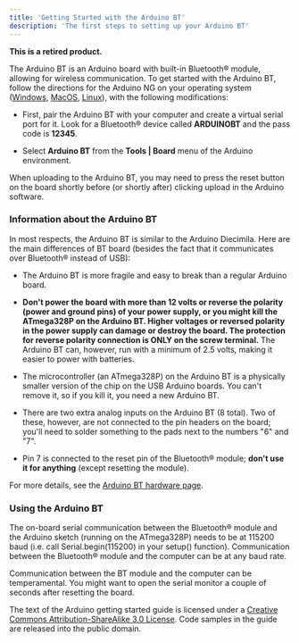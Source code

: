 ```yaml
---
title: 'Getting Started with the Arduino BT'
description: 'The first steps to setting up your Arduino BT'
---
```


**This is a retired product.**

The Arduino BT is an Arduino board with built-in Bluetooth® module, allowing for wireless communication. To get started with the Arduino BT, follow the directions for the Arduino NG on your operating system ([Windows](/en/Guide/Windows), [MacOS](/en/Guide/macOS), [Linux](/playground/Learning/Linux)), with the following modifications:

- First, pair the Arduino BT with your computer and create a virtual serial port for it. Look for a Bluetooth® device called **ARDUINOBT** and the pass code is **12345**.

- Select **Arduino BT** from the **Tools | Board** menu of the Arduino environment.

When uploading to the Arduino BT, you may need to press the reset button on the board shortly before (or shortly after) clicking upload in the Arduino software.

### Information about the Arduino BT

In most respects, the Arduino BT is similar to the Arduino Diecimila. Here are the main differences of BT board (besides the fact that it communicates over Bluetooth® instead of USB):

- The Arduino BT is more fragile and easy to break than a regular Arduino board.

- **Don't power the board with more than 12 volts or reverse the polarity (power and ground pins) of your power supply, or you might kill the ATmega328P on the Arduino BT. Higher voltages or reversed polarity in the power supply can damage or destroy the board. The protection for reverse polarity connection is ONLY on the screw terminal.** The Arduino BT can, however, run with a minimum of 2.5 volts, making it easier to power with batteries.

- The microcontroller (an ATmega328P) on the Arduino BT is a physically smaller version of the chip on the USB Arduino boards. You can't remove it, so if you kill it, you need a new Arduino BT.

- There are two extra analog inputs on the Arduino BT (8 total). Two of these, however, are not connected to the pin headers on the board; you'll need to solder something to the pads next to the numbers "6" and "7".

- Pin 7 is connected to the reset pin of the Bluetooth® module; **don't use it for anything** (except resetting the module).

For more details, see the [Arduino BT hardware page](/en/Main/ArduinoBoardBluetooth).

### Using the Arduino BT

The on-board serial communication between the Bluetooth® module and the Arduino sketch (running on the ATmega328P) needs to be at 115200 baud (i.e. call Serial.begin(115200) in your setup() function). Communication between the Bluetooth® module and the computer can be at any baud rate.

Communication between the BT module and the computer can be temperamental. You might want to open the serial monitor a couple of seconds after resetting the board.

The text of the Arduino getting started guide is licensed under a
[Creative Commons Attribution-ShareAlike 3.0 License](http://creativecommons.org/licenses/by-sa/3.0/). Code samples in the guide are released into the public domain.
